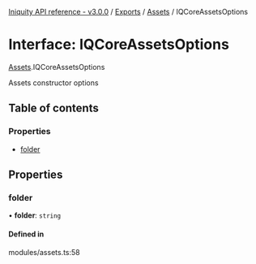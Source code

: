 [Iniquity API reference - v3.0.0](../README.md) / [Exports](../modules.md) / [Assets](../modules/Assets.md) / IQCoreAssetsOptions

# Interface: IQCoreAssetsOptions

[Assets](../modules/Assets.md).IQCoreAssetsOptions

Assets constructor options

## Table of contents

### Properties

- [folder](Assets.IQCoreAssetsOptions.md#folder)

## Properties

### folder

• **folder**: `string`

#### Defined in

modules/assets.ts:58
